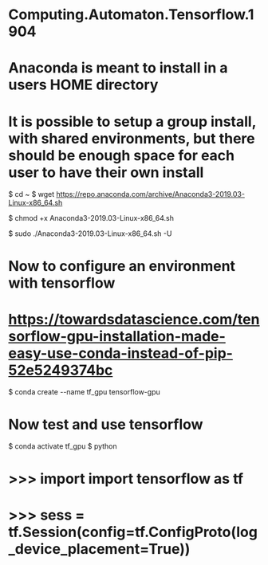# Computing.Automaton.Tensorflow.1904

# Anaconda is meant to install in a users HOME directory
# It is possible to setup a group install, with shared environments, but there should be enough space for each user to have their own install

$ cd ~
$ wget https://repo.anaconda.com/archive/Anaconda3-2019.03-Linux-x86_64.sh

$ chmod +x Anaconda3-2019.03-Linux-x86_64.sh

$ sudo ./Anaconda3-2019.03-Linux-x86_64.sh -U

# Now to configure an environment with tensorflow
# https://towardsdatascience.com/tensorflow-gpu-installation-made-easy-use-conda-instead-of-pip-52e5249374bc

$ conda create --name tf_gpu tensorflow-gpu

# Now test and use tensorflow

$ conda activate tf_gpu
$ python

# >>> import import tensorflow as tf
# >>> sess = tf.Session(config=tf.ConfigProto(log_device_placement=True))


